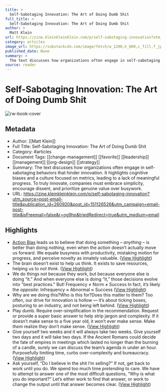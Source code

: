 ```yaml
---
title: >
  Self-Sabotaging Innovation: The Art of Doing Dumb Shit
full_title: >
  Self-Sabotaging Innovation: The Art of Doing Dumb Shit
author: >
  Matt Klein
url: https://zine.kleinkleinklein.com/p/self-sabotaging-innovation?utm_source=post-email-title&publication_id=260920&post_id=151126526&utm_campaign=email-post-title&isFreemail=false&r=og9hp&triedRedirect=true&utm_medium=email
category: articles
image_url: https://substackcdn.com/image/fetch/w_1200,h_600,c_fill,f_jpg,q_auto:good,fl_progressive:steep,g_auto/https%3A%2F%2Fsubstack-post-media.s3.amazonaws.com%2Fpublic%2Fimages%2Fd196fc2b-8f58-4907-acff-627a00323b4d_1920x1080.jpeg
published_date: None
summary: >
  The text discusses how organizations often engage in self-sabotaging behaviors that hinder innovation. It highlights cognitive biases and a culture focused on metrics, leading to a lack of meaningful progress. To truly innovate, companies must embrace simplicity, encourage dissent, and prioritize genuine value over busywork.
source: reader
---
```

# Self-Sabotaging Innovation: The Art of Doing Dumb Shit

![rw-book-cover](https://substackcdn.com/image/fetch/w_1200,h_600,c_fill,f_jpg,q_auto:good,fl_progressive:steep,g_auto/https%3A%2F%2Fsubstack-post-media.s3.amazonaws.com%2Fpublic%2Fimages%2Fd196fc2b-8f58-4907-acff-627a00323b4d_1920x1080.jpeg)

## Metadata
- Author: [[Matt Klein]]
- Full Title: Self-Sabotaging Innovation: The Art of Doing Dumb Shit
- Category: #articles
- Document Tags: [[change-management]] [[favorite]] [[leadership]] [[management]] [[org-design]] [[strategy]] 
- Summary: The text discusses how organizations often engage in self-sabotaging behaviors that hinder innovation. It highlights cognitive biases and a culture focused on metrics, leading to a lack of meaningful progress. To truly innovate, companies must embrace simplicity, encourage dissent, and prioritize genuine value over busywork.
- URL: https://zine.kleinkleinklein.com/p/self-sabotaging-innovation?utm_source=post-email-title&publication_id=260920&post_id=151126526&utm_campaign=email-post-title&isFreemail=false&r=og9hp&triedRedirect=true&utm_medium=email

## Highlights
- [Action Bias](https://thedecisionlab.com/biases/action-bias) leads us to believe that doing something – *anything* – is better than doing *nothing*, even when the action doesn’t actually move us forward. We equate busyness with productivity, mistaking motion for progress, and perceive novelty as innately valuable. ([View Highlight](https://read.readwise.io/read/01jfsq9t2yrjt9b5xn5hwmqncr))
- The brain doesn’t exist to help us think.
  It exists to save resources, helping us to *not think*. ([View Highlight](https://read.readwise.io/read/01jfsqa44jka17hsvv4pqg6xwf))
- We do things not because they work, but because everyone else is doing “it.”
  And when everyone else is doing “it,” those decisions evolve into "best practices."
  But!
  Frequency ≠ Norm ≠ Success
  In fact, it’s likely the *opposite*:
  Infrequency ≈ Abnormal ≈ Success ([View Highlight](https://read.readwise.io/read/01jfsqc0eqxx05ps7p4t8zxpbr))
- Why are we doing this?Who is this for?Does this matter to them?
  Too often, our drive for innovation is hollow — it’s about ticking boxes, posturing to an industry, and not being left behind. ([View Highlight](https://read.readwise.io/read/01jfsqdmqmq5p38ftssy22twtt))
- Play dumb. Require over-simplification in the recommendation. Request or provide a super basic answer to help strip jargon and complexity. If it doesn’t make sense to a five year old, it won’t ever make sense. Make *them* realize *they* don’t make sense. ([View Highlight](https://read.readwise.io/read/01jfsqegnx387echj9rffg4ez7))
- Give yourself two weeks and it will always take two weeks. Give yourself two days and it will take two days. If the Ancient Romans could decide the fate of empires in meetings which lasted no longer than the burning of a candle, surely we can discuss the team’s agenda in under an hour. Purposefully limiting time, curbs over-complexity and bureaucracy. ([View Highlight](https://read.readwise.io/read/01jfsqef49kg10rpnpf5t0szpv))
- Ask yourself, “Do I believe in the shit I’m selling?” If not, get back to work until you do. We spend too much time *pretending* to care. We have to attempt to answer one of the most difficult questions, “Why is what you do important?” Let’s either work to find that answer, or work to change the output until that answer becomes clear. ([View Highlight](https://read.readwise.io/read/01jfsqfa3e1a83q7yqyk1ap705))


